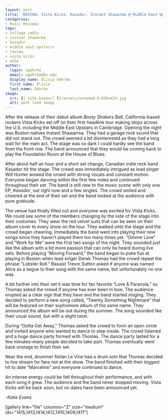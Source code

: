 ```yaml
---
layout: post
title: 'REVIEW: Vista Kicks, Kasador, Instant Shawarma @ Middle East Upstairs 02/28'
categories:
- Music Reviews
tags:
- college radio
- instant shawarma
- kasador
- middle east upstairs
- review
- vista kicks
- wtbu
author:
  login: ogehrke
  email: ogehrke@bu.edu
  display_name: Olivia Gehrke
  first_name: Olivia
  last_name: Gehrke
image:
  src: {{ site.baseurl }}/assets/unnamed-5-636x424.jpg
  alt: post lead image
---
```


After the release of their debut album _Booty Shakers Ball_, California-based rockers Vista Kicks set off on their first headline tour making stops across the U.S. including the Middle East Upstairs in Cambridge. Opening the night was Boston natives Instant Shawarma. They had a garage rock sound that did not stand out. The crowd seemed a bit disinterested as they had a long wait for the main act. The stage was so dark I could hardly see the band from the front row. The band announced that they would be coming back to play the Foundation Room at the House of Blues.

After about half an hour and a short set change, Canadian indie rock band Kasador hit the stage. The crowd was immediately intrigued as lead singer Will Hunter wowed the crowd with strong vocals and constant motion. Everyone began dancing within the first few notes and continued throughout their set. The band is still new to the music scene with only one EP, _Kasador_, out right now and a few singles. The crowd smiled and cheered at the end of their set and the band looked at the audience with pure gratitude.

The venue had finally filled out and everyone was excited for Vista Kicks. We could see some of the members changing by the side of the stage into their costumes. They wear the red velvet suits that can be seen on their album cover to every show on the tour. They walked onto the stage and the crowd began cheering. Immediately the band went into playing their new songs since they haven’t played them too many times yet. “Gimme Love” and “Work for Me” were the first two songs of the night. They sounded just like the album with a bit more passion that can only be heard during live sets. Before playing “Moving Forward,” the band began to poke fun at playing in Boston when lead singer Derek Thomas had the crowd repeat the phrase “Lobster Roll.” Bassist Trevor Sutton asked if anyone was named Alice as a segue to their song with the same name, but unfortunately no one was.

A bit further into their set it was time for fan favorite “Love & Paranoia,” so Thomas asked the crowd if anyone has ever been in love. The audience erupted as a clear sign that they have and the band started singing. They decided to perform a new song called, “Twenty Something Nightmare” that will be featured on their sophomore album of the same name. They announced the album will be out during the summer. The song sounded like their usual sound, but with a slight twist.

During “Gotta Get Away,” Thomas asked the crowd to form an open circle and invited anyone who wanted to dance to step inside. The crowd listened and a huge dance party formed with Thomas. The dance party lasted for a few minutes–many people decided to take part. Thomas eventually went back onstage to finish their set.

Near the end, drummer Nolan Le Vine had a drum solo that Thomas decided to live stream for fans not at the show. The band finished with their biggest hit to date “Marceline” and everyone continued to dance.

An intense energy could be felt throughout their performance, and with each song it grew. The audience and the band never stopped moving. Vista Kicks will be back soon, but no dates have been announced yet.

_\-Katie Evans_

\[gallery link="file" columns="2" size="medium" ids="1415,1413,1414,1412,1410,1409,1411"\]